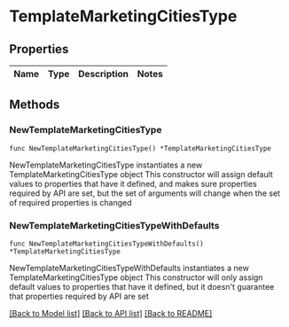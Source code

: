 # TemplateMarketingCitiesType

## Properties

Name | Type | Description | Notes
------------ | ------------- | ------------- | -------------

## Methods

### NewTemplateMarketingCitiesType

`func NewTemplateMarketingCitiesType() *TemplateMarketingCitiesType`

NewTemplateMarketingCitiesType instantiates a new TemplateMarketingCitiesType object
This constructor will assign default values to properties that have it defined,
and makes sure properties required by API are set, but the set of arguments
will change when the set of required properties is changed

### NewTemplateMarketingCitiesTypeWithDefaults

`func NewTemplateMarketingCitiesTypeWithDefaults() *TemplateMarketingCitiesType`

NewTemplateMarketingCitiesTypeWithDefaults instantiates a new TemplateMarketingCitiesType object
This constructor will only assign default values to properties that have it defined,
but it doesn't guarantee that properties required by API are set


[[Back to Model list]](../README.md#documentation-for-models) [[Back to API list]](../README.md#documentation-for-api-endpoints) [[Back to README]](../README.md)


